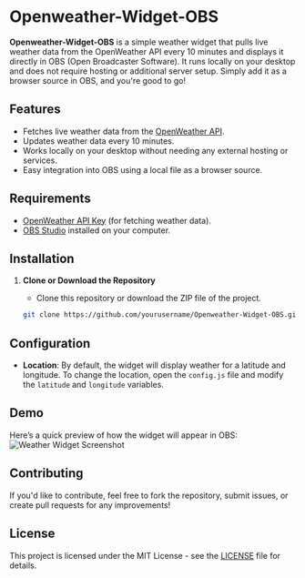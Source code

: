 # Openweather-Widget-OBS

**Openweather-Widget-OBS** is a simple weather widget that pulls live weather data from the OpenWeather API every 10 minutes and displays it directly in OBS (Open Broadcaster Software). It runs locally on your desktop and does not require hosting or additional server setup. Simply add it as a browser source in OBS, and you're good to go!

## Features

- Fetches live weather data from the [OpenWeather API](https://openweathermap.org/api).
- Updates weather data every 10 minutes.
- Works locally on your desktop without needing any external hosting or services.
- Easy integration into OBS using a local file as a browser source.

## Requirements

- [OpenWeather API Key](https://openweathermap.org/api) (for fetching weather data).
- [OBS Studio](https://obsproject.com/) installed on your computer.

## Installation

1. **Clone or Download the Repository**  
   - Clone this repository or download the ZIP file of the project.
   
   ```bash
   git clone https://github.com/yourusername/Openweather-Widget-OBS.git
## Configuration

- **Location**: By default, the widget will display weather for a latitude and longitude. To change the location, open the `config.js` file and modify the `latitude` and `longitude` variables.

## Demo

Here’s a quick preview of how the widget will appear in OBS:
![Weather Widget Screenshot](screenshot.png)

   
## Contributing

If you'd like to contribute, feel free to fork the repository, submit issues, or create pull requests for any improvements!

## License

This project is licensed under the MIT License - see the [LICENSE](LICENSE) file for details.
   
   

